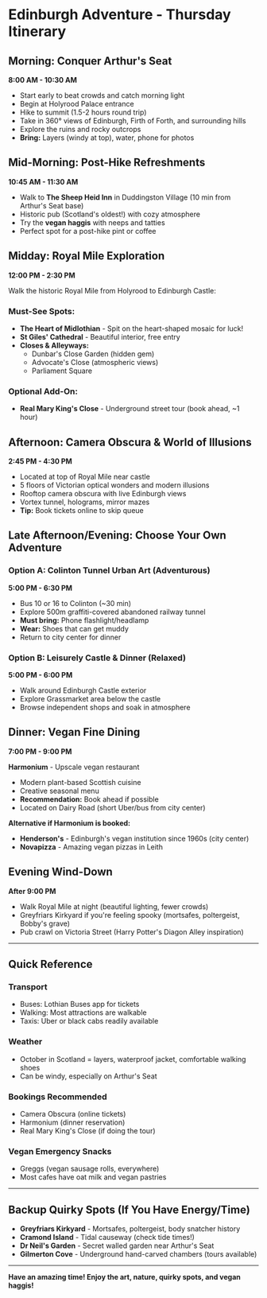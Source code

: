 # Edinburgh Adventure - Thursday Itinerary

## Morning: Conquer Arthur's Seat
**8:00 AM - 10:30 AM**

- Start early to beat crowds and catch morning light
- Begin at Holyrood Palace entrance
- Hike to summit (1.5-2 hours round trip)
- Take in 360° views of Edinburgh, Firth of Forth, and surrounding hills
- Explore the ruins and rocky outcrops
- **Bring:** Layers (windy at top), water, phone for photos

## Mid-Morning: Post-Hike Refreshments
**10:45 AM - 11:30 AM**

- Walk to **The Sheep Heid Inn** in Duddingston Village (10 min from Arthur's Seat base)
- Historic pub (Scotland's oldest!) with cozy atmosphere
- Try the **vegan haggis** with neeps and tatties
- Perfect spot for a post-hike pint or coffee

## Midday: Royal Mile Exploration
**12:00 PM - 2:30 PM**

Walk the historic Royal Mile from Holyrood to Edinburgh Castle:

### Must-See Spots:
- **The Heart of Midlothian** - Spit on the heart-shaped mosaic for luck!
- **St Giles' Cathedral** - Beautiful interior, free entry
- **Closes & Alleyways:**
  - Dunbar's Close Garden (hidden gem)
  - Advocate's Close (atmospheric views)
  - Parliament Square

### Optional Add-On:
- **Real Mary King's Close** - Underground street tour (book ahead, ~1 hour)

## Afternoon: Camera Obscura & World of Illusions
**2:45 PM - 4:30 PM**

- Located at top of Royal Mile near castle
- 5 floors of Victorian optical wonders and modern illusions
- Rooftop camera obscura with live Edinburgh views
- Vortex tunnel, holograms, mirror mazes
- **Tip:** Book tickets online to skip queue

## Late Afternoon/Evening: Choose Your Own Adventure

### Option A: Colinton Tunnel Urban Art (Adventurous)
**5:00 PM - 6:30 PM**
- Bus 10 or 16 to Colinton (~30 min)
- Explore 500m graffiti-covered abandoned railway tunnel
- **Must bring:** Phone flashlight/headlamp
- **Wear:** Shoes that can get muddy
- Return to city center for dinner

### Option B: Leisurely Castle & Dinner (Relaxed)
**5:00 PM - 6:00 PM**
- Walk around Edinburgh Castle exterior
- Explore Grassmarket area below the castle
- Browse independent shops and soak in atmosphere

## Dinner: Vegan Fine Dining
**7:00 PM - 9:00 PM**

**Harmonium** - Upscale vegan restaurant
- Modern plant-based Scottish cuisine
- Creative seasonal menu
- **Recommendation:** Book ahead if possible
- Located on Dairy Road (short Uber/bus from city center)

**Alternative if Harmonium is booked:**
- **Henderson's** - Edinburgh's vegan institution since 1960s (city center)
- **Novapizza** - Amazing vegan pizzas in Leith

## Evening Wind-Down
**After 9:00 PM**

- Walk Royal Mile at night (beautiful lighting, fewer crowds)
- Greyfriars Kirkyard if you're feeling spooky (mortsafes, poltergeist, Bobby's grave)
- Pub crawl on Victoria Street (Harry Potter's Diagon Alley inspiration)

---

## Quick Reference

### Transport
- Buses: Lothian Buses app for tickets
- Walking: Most attractions are walkable
- Taxis: Uber or black cabs readily available

### Weather
- October in Scotland = layers, waterproof jacket, comfortable walking shoes
- Can be windy, especially on Arthur's Seat

### Bookings Recommended
- Camera Obscura (online tickets)
- Harmonium (dinner reservation)
- Real Mary King's Close (if doing the tour)

### Vegan Emergency Snacks
- Greggs (vegan sausage rolls, everywhere)
- Most cafes have oat milk and vegan pastries

---

## Backup Quirky Spots (If You Have Energy/Time)

- **Greyfriars Kirkyard** - Mortsafes, poltergeist, body snatcher history
- **Cramond Island** - Tidal causeway (check tide times!)
- **Dr Neil's Garden** - Secret walled garden near Arthur's Seat
- **Gilmerton Cove** - Underground hand-carved chambers (tours available)

---

**Have an amazing time! Enjoy the art, nature, quirky spots, and vegan haggis!**
